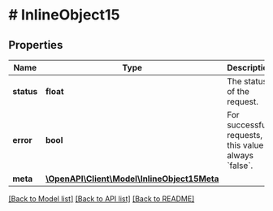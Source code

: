 # # InlineObject15

## Properties

Name | Type | Description | Notes
------------ | ------------- | ------------- | -------------
**status** | **float** | The status of the request. |
**error** | **bool** | For successful requests, this value is always &#x60;false&#x60;. |
**meta** | [**\OpenAPI\Client\Model\InlineObject15Meta**](InlineObject15Meta.md) |  |

[[Back to Model list]](../../README.md#models) [[Back to API list]](../../README.md#endpoints) [[Back to README]](../../README.md)
